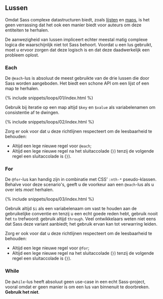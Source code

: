 
## Lussen

Omdat Sass complexe datastructuren biedt, zoals [lijsten](#lists) en [maps](#maps), is het geen verrassing dat het ook een manier biedt voor auteurs om deze entiteiten te herhalen.

De aanwezigheid van lussen impliceert echter meestal matig complexe logica die waarschijnlijk niet tot Sass behoort. Voordat u een lus gebruikt, moet u ervoor zorgen dat deze logisch is en dat deze daadwerkelijk een probleem oplost.

### Each

De `@each`-lus is absoluut de meest gebruikte van de drie lussen die door Sass worden aangeboden. Het biedt een schone API om een lijst of een map te herhalen.

{% include snippets/loops/01/index.html %}

Gebruik bij iteratie op een map altijd `$key` en `$value` als variabelenamen om consistentie af te dwingen.

{% include snippets/loops/02/index.html %}

Zorg er ook voor dat u deze richtlijnen respecteert om de leesbaarheid te behouden:

* Altijd een lege nieuwe regel voor `@each`;
* Altijd een lege nieuwe regel na het sluitaccolade (`}`) tenzij de volgende regel een sluitaccolade is (`}`).

### For

De `@for`-lus kan handig zijn in combinatie met CSS’ `:nth-*` pseudo-klassen. Behalve voor deze scenario's, geeft u de voorkeur aan een `@each`-lus als u over iets *moet* herhalen.

{% include snippets/loops/03/index.html %}

Gebruik altijd `$i` als een variabelenaam om vast te houden aan de gebruikelijke conventie en tenzij u een echt goede reden hebt, gebruik nooit het `to` trefwoord: gebruik altijd `through`. Veel ontwikkelaars weten niet eens dat Sass deze variant aanbiedt; het gebruik ervan kan tot verwarring leiden.

Zorg er ook voor dat u deze richtlijnen respecteert om de leesbaarheid te behouden:

* Altijd een lege nieuwe regel voor `@for`;
* Altijd een lege nieuwe regel na het sluitaccolade (`}`) tenzij de volgende regel een sluitaccolade is (`}`).

### While

De `@while`-lus heeft absoluut geen use-case in een echt Sass-project, vooral omdat er geen manier is om een lus van binnenuit te doorbreken. **Gebruik het niet**.
